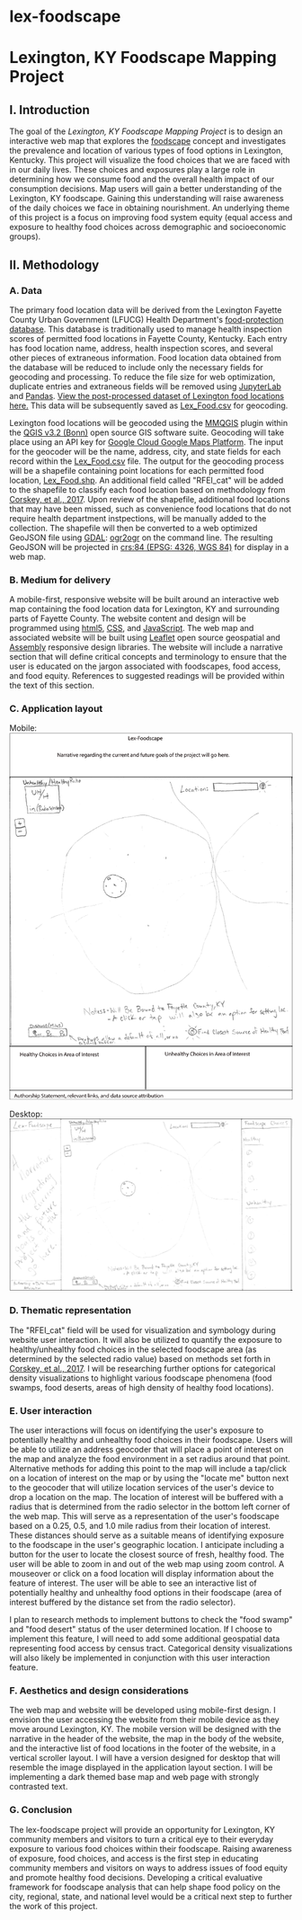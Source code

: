 # lex-foodscape
# Lexington, KY Foodscape Mapping Project

## I. Introduction
The goal of the *Lexington, KY Foodscape Mapping Project* is to design an interactive web map that explores the [foodscape](https://journals.sagepub.com/doi/pdf/10.1177/1536504214545754) concept and investigates the prevalence and location of various types of food options in Lexington, Kentucky. This project will visualize the food choices that we are faced with in our daily lives. These choices and exposures play a large role in determining how we consume food and the overall health impact of our consumption decisions. Map users will gain a better understanding of the Lexington, KY foodscape. Gaining this understanding will raise awareness of the daily choices we face in obtaining nourishment. An underlying theme of this project is a focus on improving food system equity (equal access and exposure to healthy food choices across demographic and socioeconomic groups). 

## II. Methodology
     
### A. Data
The primary food location data will be derived from the Lexington Fayette County Urban Government (LFUCG) Health Department's [food-protection database](https://lexingtonhealthdepartment.org/food-protection/). This database is traditionally used to manage health inspection scores of permitted food locations in Fayette County, Kentucky. Each entry has food location name, address, health inspection scores, and several other pieces of extraneous information. Food location data obtained from the database will be reduced to include only the necessary fields for geocoding and processing. To reduce the file size for web optimization, duplicate entries and extraneous fields will be removed using [JupyterLab](https://github.com/jupyterlab/jupyterlab) and [Pandas](https://pandas.pydata.org/). [View the post-processed dataset of Lexington food locations here.](https://github.com/ljmoser83/lex-foodscape/blob/master/data/food_locs_fayette.xlsx) This data will be subsequently saved as [Lex_Food.csv](https://github.com/ljmoser83/lex-foodscape/blob/master/data/Lex_Food/Lex_Food.csv) for geocoding.

Lexington food locations will be geocoded using the [MMQGIS](http://michaelminn.com/linux/mmqgis/) plugin within the [QGIS v3.2 (Bonn)](https://www.qgis.org/en/site/) open source GIS software suite. Geocoding will take place using an API key for [Google Cloud Google Maps Platform](https://cloud.google.com/maps-platform/). The input for the geocoder will be the name, address, city, and state fields for each record within the [Lex_Food.csv](https://github.com/ljmoser83/lex-foodscape/blob/master/data/Lex_Food/Lex_Food.csv) file. The output for the geocoding process will be a shapefile containing point locations for each permitted food location, [Lex_Food.shp](https://github.com/ljmoser83/lex-foodscape/tree/master/data/Lex_Food). An additional field called "RFEI_cat" will be added to the shapefile to classify each food location based on methodology from [Corskey, et al., 2017](https://www.ncbi.nlm.nih.gov/pmc/articles/PMC5708005/pdf/ijerph-14-01366.pdf). Upon review of the shapefile, additional food locations that may have been missed, such as convenience food locations that do not require health department instpections, will be manually added to the collection. The shapefile will then be converted to a web optimized GeoJSON file using [GDAL](https://www.gdal.org/): [ogr2ogr](https://www.gdal.org/ogr2ogr.html) on the command line. The resulting GeoJSON will be projected in [crs:84 (EPSG: 4326, WGS 84)](https://epsg.io/4326) for display in a web map. 

### B. Medium for delivery
A mobile-first, responsive website will be built around an interactive web map containing the food location data for Lexington, KY and surrounding parts of Fayette County. The website content and design will be programmed using [html5](https://developer.mozilla.org/en-US/docs/Web/Guide/HTML/HTML5), [CSS](https://developer.mozilla.org/en-US/docs/Web/CSS/Reference), and [JavaScript](https://developer.mozilla.org/bm/docs/Web/JavaScript). The web map and associated website will be built using [Leaflet](https://leafletjs.com/) open source geospatial and [Assembly](https://labs.mapbox.com/assembly/) responsive design libraries. The website will include a narrative section that will define critical concepts and terminology to ensure that the user is educated on the jargon associated with foodscapes, food access, and food equity. References to suggested readings will be provided within the text of this section.

### C. Application layout
Mobile:
![Mobile Deign Sketch](https://github.com/ljmoser83/lex-foodscape/blob/master/images/mobile.png)

Desktop:
![Desktop Design Sketch](https://github.com/ljmoser83/lex-foodscape/blob/master/images/lex-foodscape-concept.png)

### D. Thematic representation

The "RFEI_cat" field will be used for visualization and symbology during website user interaction. It will also be utilized to quantify the exposure to healthy/unhealthy food choices in the selected foodscape area (as determined by the selected radio value) based on methods set forth in [Corskey, et al., 2017](https://www.ncbi.nlm.nih.gov/pmc/articles/PMC5708005/pdf/ijerph-14-01366.pdf). I will be researching further options for categorical density visualizations to highlight various foodscape phenomena (food swamps, food deserts, areas of high density of healthy food locations).

### E. User interaction

The user interactions will focus on identifying the user's exposure to potentially healthy and unhealthy food choices in their foodscape. Users will be able to utilize an address geocoder that will place a point of interest on the map and analyze the food environment in a set radius around that point. Alternative methods for adding this point to the map will include a tap/click on a location of interest on the map or by using the "locate me" button next to the geocoder that will utilize location services of the user's device to drop a location on the map. The location of interest will be buffered with a radius that is determined from the radio selector in the bottom left corner of the web map. This will serve as a representation of the user's foodscape based on a 0.25, 0.5, and 1.0 mile radius from their location of interest. These distances should serve as a suitable means of identifying exposure to the foodscape in the user's geographic location. I anticipate including a button for the user to locate the closest source of fresh, healthy food. The user will be able to zoom in and out of the web map using zoom control. A mouseover or click on a food location will display information about the feature of interest. The user will be able to see an interactive list of potentially healthy and unhealthy food options in their foodscape (area of interest buffered by the distance set from the radio selector).

I plan to research methods to implement buttons to check the "food swamp" and "food desert" status of the user determined location. If I choose to implement this feature, I will need to add some additional geospatial data representing food access by census tract. Categorical density visualizations will also likely be implemented in conjunction with this user interaction feature.

### F. Aesthetics and design considerations

The web map and website will be developed using mobile-first design. I envision the user accessing the website from their mobile device as they move around Lexington, KY.  The mobile version will be designed with the narrative in the header of the website, the map in the body of the website, and the interactive list of food locations in the footer of the website, in a vertical scroller layout. I will have a version designed for desktop that will resemble the image displayed in the application layout section. I will be implementing a dark themed base map and web page with strongly contrasted text. 

### G. Conclusion

The lex-foodscape project will provide an opportunity for Lexington, KY community members and visitors to turn a critical eye to their everyday exposure to various food choices within their foodscape. Raising awareness of exposure, food choices, and access is the first step in educating community members and visitors on ways to address issues of food equity and promote healthy food decisions. Developing a critical evaluative framework for foodscape analysis that can help shape food policy on the city, regional, state, and national level would be a critical next step to further the work of this project. 